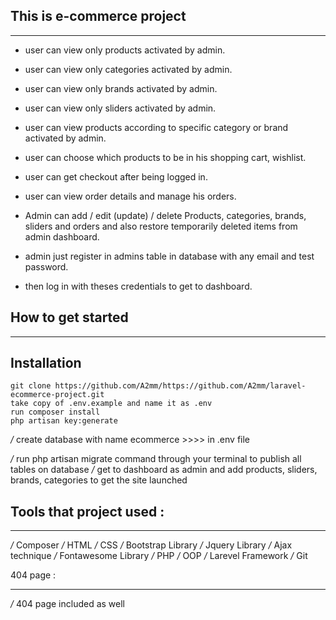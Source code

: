 
## This is e-commerce project  
______________________________________


- user can view only products activated by admin.
- user can view only categories activated by admin.
- user can view only brands activated by admin.
- user can view only sliders activated by admin.
- user can view products according to specific category or brand activated by admin.
- user can choose which products to be in his shopping cart, wishlist.
- user can get checkout after being logged in.
- user can view order details and manage his orders. 

- Admin can add / edit (update) / delete Products, categories, brands, sliders and orders and also restore temporarily deleted items from admin dashboard.
- admin just register in admins table in database with any email and test password. 
- then log in with theses credentials to get to dashboard.

## How to get started 
_______________________

## Installation

    git clone https://github.com/A2mm/https://github.com/A2mm/laravel-ecommerce-project.git
    take copy of .env.example and name it as .env
    run composer install 
    php artisan key:generate


*/*  create database with name ecommerce >>>> in .env file


*/*  run php artisan migrate command through your terminal to publish all tables on database 
*/* get to dashboard as admin and add products, sliders, brands, categories to get the site launched 

## Tools that project used :
____________________________

*/*   Composer 
*/*   HTML 
*/*   CSS 
*/*   Bootstrap Library 
*/*   Jquery Library 
*/*   Ajax technique
*/*   Fontawesome Library
*/*   PHP 
*/*   OOP 
*/*   Larevel Framework 
*/*   Git  


404 page : 
___________
*/*  404 page included as well
